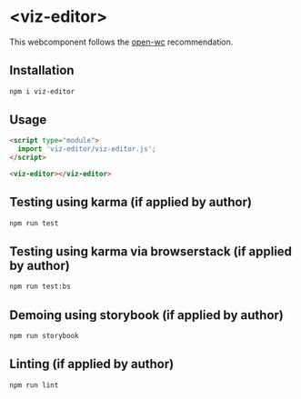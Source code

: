 # \<viz-editor>

This webcomponent follows the [open-wc](https://github.com/open-wc/open-wc) recommendation.

## Installation
```bash
npm i viz-editor
```

## Usage
```html
<script type="module">
  import 'viz-editor/viz-editor.js';
</script>

<viz-editor></viz-editor>
```

## Testing using karma (if applied by author)
```bash
npm run test
```

## Testing using karma via browserstack (if applied by author)
```bash
npm run test:bs
```

## Demoing using storybook (if applied by author)
```bash
npm run storybook
```

## Linting (if applied by author)
```bash
npm run lint
```
